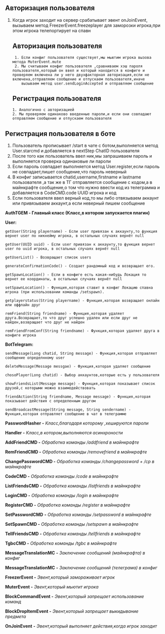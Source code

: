 ## Авторизация пользователя
1. Когда игрок заходит на сервер срабатывает эвент onJoinEvent, вызываем метод FreezerEvent.freezeplayer для заморозки игрока,при этом игрока телепортирует на спавн
    ## Авторизация пользователя
        1. Если конфиг пользователя существует,мы мьютим игрока вызова метода MuterEvent.mute
        2. Мы считываем конфиг пользователя ,сравниваем хэш пароля пользователя,который он ввел и который находится в конфиге и проверяем включена ли у него двухфакторная авторизация,если не включена,отправляем сообщение и отпускаем пользователя,иначе
           вызываем метод user.sendLoginAccepted и отправляем сообщение 
    ## Регистрация пользователя
       1. Аналогично с авторизацией
       2. Мы проверяем одинаково введенные пароли,и если они совпадают отправляем сообщение и отпускаем пользователя
## Регистрация пользователя в боте
1. Пользователь прописывает /start в чате с ботом,выполняется метод User.starcmd и добавляется в nextStep ChatID пользователя
2. После того как пользователь ввел ник,мы запрашиваем пароль и выполняется проверка одинаковые ли пароли
3. Если пароль совпадает выполняется метод User.register,если пароль не совпадает,пишет сообщение,что пароль неверный
4. В конфиг записывается chatid,username,firstname и lastname пользователя ,а так же в ТГ отправляется сообщение с кодом,а в майнкрафте сообщение,о том что нужно ввести код из телеграмма и добавляется в CodeCMD.code UUID игрока и код
5. Если пользователя ввел верный код,то мы либо отвязываем аккаунт или привязываем аккаунт,а если неверный пишем сообщение

**AuthTGEM - Главный класс (Класс,в котором запускается плагин)**

**User:**

    getUser(String playername) - Если user привязан к аккаунту,то функция вернет user по никнейму игрока, в остальных случаях вернёт null

    getUser(UUID uuid) - Если user привязан к аккаунту,то функция вернет user по uuid игрока, в остальных случаях вернёт null

    getUserList() - Возвращает список users

    generateConfirmationCode() - Cоздает рандомный код и возвращает его. 

    getSpawnLocation() - Если в конфиге есть какая-нибудь Локация то вернет ее координаты, в остальных случаях вернёт null

    setSpawnLocation() - Функция,которая ставит в конфиг Локацию спавна игрока (при использовании команды /setspawn).

    getplayerstatus(String playername) - Функция,которая возвращает онлайн или оффлайн друг

    remFriend(String friendname) - Функция,которая удаляет друга.Возвращает,то что друг успешно удален или если друг не найден,возвращает что друг не найден

    remFriendFromConf(String friendname) - Функция,которая удаляет друга в конфиге игрока

**BotTelegram:**

    sendMessage(Long chatid, String message) - Функция,которая отправляет сообщение определнному user

    deleteMessage(Message messgae) - Функция,которая удаляет сообщение

    chosoPlayer(Long chatid) - Выбор аккаунтов,которые есть у пользователя

    showFriendsList(Message message) - Функция,которая показывает список друзей,с которыми можно взаимодействовать

    friendAction(String friendname, Message message) - Функция,которая показывает действия с определенным другом

    sendBroadcastMessage(String message, String sendername) - Функция,которая отправляет сообщение в чат в телеграмме

**PasswordHasher -** _Класс,благодаря которому ,хешируются пароли_

**Handler -** _Класс,в котором,выполняются асинхроности_

**AddFriendCMD -** _Обработка команды /addfriend в майнкрафте_

**RemFriendCMD -** _Обработка команды /removefriend в майнкрафте_

**ChangePasswordCMD -** _Обработка команды /changepassword + /cp в майнкрафте_

**CodeCMD -** _Обработка команды /code в майнкрафте_

**ListFriendsCMD -** _Обработка команды /listfriends в майнкрафте_

**LoginCMD -** _Обработка команды /login в майнкрафте_

**RegisterCMD -** _Обработка команды /register в майнкрафте_

**SetPasswordCMD** **-** _Обработка команды /setpassword в майнкрафте_

**SetSpawnCMD -** _Обработка команды /setspawn в майнкрафте_

**TellFriendsCMD -** _Обработка команды /tellfriends в майнкрафте_

**TgbcCMD -** _Обработка команды /tgbc в майнкрафте_

**MessageTranslationMC** **-** _Заключение сообщений (майнкрафта) в конфиг_

**MessageTranslationMC** **-** _Заключение сообщений (телеграма) в конфиг_

**FreezerEvent -** _Эвент,который замораживает игрок_

**MuterEvent -** _Эвент,который мьютит игрока_

**BlockCommandEvent -** _Эвент,который запрещает использование команд_

**BlockDropItemEvent -** _Эвент,который запрещает выкидывание предмета_

**OnJoinEvent** **-** _Эвент,который выполняет действия,когда игрок заходит_
